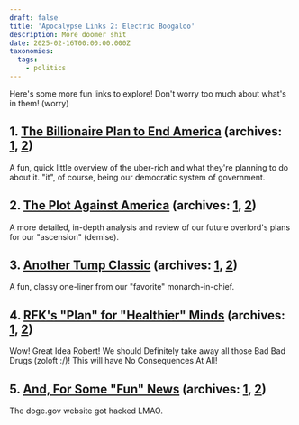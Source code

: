 ```yaml
---
draft: false
title: 'Apocalypse Links 2: Electric Boogaloo'
description: More doomer shit
date: 2025-02-16T00:00:00.000Z
taxonomies:
  tags:
    - politics
---
```


Here's some more fun links to explore! Don't worry too much about what's in them! (worry)

## 1. [The Billionaire Plan to End America](https://billionaireconspiracy.com/) (archives: [1](https://web.archive.org/web/20250215165715/https://billionaireconspiracy.com/), [2](https://archive.ph/l6lUn))

A fun, quick little overview of the uber-rich and what they're planning to do about it. "it", of course, being our democratic system of government.

## 2. [The Plot Against America](https://www.notesfromthecircus.com/p/the-plot-against-america) (archives: [1](https://web.archive.org/web/20250213193211/https://www.notesfromthecircus.com/p/the-plot-against-america), [2](https://archive.ph/bn0a8))

A more detailed, in-depth analysis and review of our future overlord's plans for our "ascension" (demise).

## 3. [Another Tump Classic](https://www.yahoo.com/news/saves-country-does-not-violate-192359019.html) (archives: [1](https://web.archive.org/web/20250216005240/https://www.yahoo.com/news/saves-country-does-not-violate-192359019.html), [2](https://archive.ph/DfhAc))

A fun, classy one-liner from our "favorite" monarch-in-chief.

## 4. [RFK's "Plan" for "Healthier" Minds](https://www.motherjones.com/politics/2025/02/kennedy-rfk-antidepressants-ssri-school-shootings/) (archives: [1](https://web.archive.org/web/20250215185722/https://www.motherjones.com/politics/2025/02/kennedy-rfk-antidepressants-ssri-school-shootings/), [2](https://archive.ph/OKxHE))

Wow! Great Idea Robert! We should Definitely take away all those Bad Bad Drugs (zoloft :/)! This will have No Consequences At All!

## 5. [And, For Some "Fun" News](https://www.404media.co/anyone-can-push-updates-to-the-doge-gov-website-2/) (archives: [1](https://web.archive.org/web/20250216010257/https://www.404media.co/anyone-can-push-updates-to-the-doge-gov-website-2/), [2](https://archive.ph/aTSIM))

The doge.gov website got hacked LMAO.
